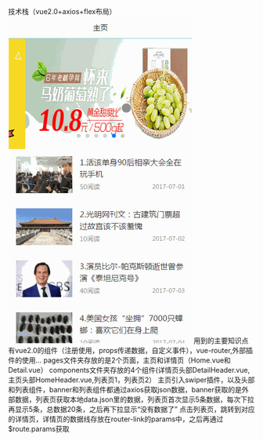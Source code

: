 技术栈（vue2.0+axios+flex布局）
![image](https://github.com/lanhaiyiyanglan/news/blob/master/bb.gif)
用到的主要知识点有vue2.0的组件（注册使用，props传递数据，自定义事件），vue-router,外部插件的使用...
pages文件夹存放的是2个页面，主页和详情页（Home.vue和Detail.vue）
components文件夹存放的4个组件(详情页头部DetailHeader.vue,主页头部HomeHeader.vue,列表页1，列表页2）
主页引入swiper插件，以及头部和列表组件，banner和列表组件都通过axios获取json数据，banner获取的是外部数据，列表页获取本地data.json里的数据，列表页首次显示5条数据，每次下拉再显示5条，总数据20条，之后再下拉显示“没有数据了”
点击列表页，跳转到对应的详情页，详情页的数据线存放在router-link的params中，之后再通过$route.params获取

